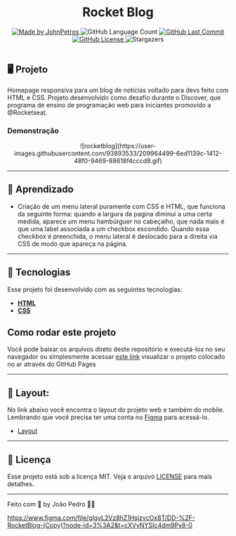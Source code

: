 <h1 align="center">
    Rocket Blog
</h1>

<div align="center">
   <a href="https://github.com/JohnPetros">
      <img alt="Made by JohnPetros" src="https://img.shields.io/badge/made%20by-JohnPetros-blueviolet">
   </a>
   <img alt="GitHub Language Count" src="https://img.shields.io/github/languages/count/JohnPetros/rocketblog">
   <a href="https://github.com/JohnPetros/rocketblog/commits/main">
      <img alt="GitHub Last Commit" src="https://img.shields.io/github/last-commit/JohnPetros/rocketblog">
   </a>
  </a>
   </a>
   <a href="https://github.com/JohnPetros/rocketblog/blob/main/LICENSE.md">
      <img alt="GitHub License" src="https://img.shields.io/github/license/JohnPetros/rocketblog">
   </a>
    <img alt="Stargazers" src="https://img.shields.io/github/stars/JohnPetros/rocketblog?style=social">
</div>

<br>

## 🖥️ Projeto

Homepage responsiva para um blog de notícias voltado para devs feito com HTML e CSS. Projeto desenvolvido como desafio  durante o Discover, que programa de ensino de programação web para iniciantes promovido a @Rocketseat.

### Demonstração
<div align="center">
    ![rocketblog](https://user-images.githubusercontent.com/93893533/209964499-6ed1139c-1412-48f0-9469-88618f4cccd8.gif)
</div>

---


## 📖 Aprendizado

- Criação de um menu lateral puramente com CSS e HTML, que funciona da seguinte forma: quando a largura da pagína diminui a uma certa medida, aparece um menu hambúrguer no cabeçalho, que nada mais é que uma label associada a um checkbox escondido. Quando essa checkbox é preenchida, o menu lateral é deslocado para a direita via CSS de modo que apareça na página. 


---

## 🚀 Tecnologias

Esse projeto foi desenvolvido com as seguintes tecnologias:

- **[HTML](https://developer.mozilla.org/pt-BR/docs/Web/HTML)**
- **[CSS](https://developer.mozilla.org/pt-BR/docs/Web/CSS)**

## Como rodar este projeto

Você pode baixar os arquivos direto deste repositório e executá-los no seu navegador ou simplesmente acessar [este link](https://johnpetros.github.io/rocketblog/) visualizar o projeto colocado no ar através do GitHub Pages

---

## 🎨 Layout:
No link abaixo você encontra o layout do projeto web e também do mobile. Lembrando que você precisa ter uma conta no [Figma](http://figma.com/) para acessá-lo.

- [Layout](https://www.figma.com/file/glgyL2Vz8hZ1HsjzvcOx8T/DD-%2F-RocketBlog-(Copy)?node-id=3%3A2&t=cXVyNYSIc4dm9Py8-0)

---

## :memo: Licença

Esse projeto está sob a licença MIT. Veja o arquivo [LICENSE](LICENSE) para mais detalhes.

---

Feito com 💜 by João Pedro 👋🏻

https://www.figma.com/file/glgyL2Vz8hZ1HsjzvcOx8T/DD-%2F-RocketBlog-(Copy)?node-id=3%3A2&t=cXVyNYSIc4dm9Py8-0